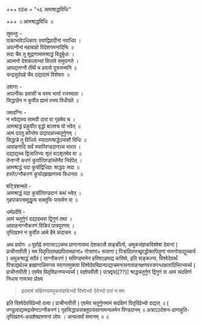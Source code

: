 +++
title = "५६ आमश्राद्धविधिः"

+++
॥ आमश्राद्धविधिः ॥

सुमन्तुः -  
पाकाभावेऽधिकारः स्याद्विप्रादीनां नराधिप ।  
अपत्नीनां महाबाहो विदेशगमनादिभिः ॥  
सदा चैव तु शूद्राणामामश्राद्धं विदुर्बुधाः ।  
आत्मनो देशकालाभ्यां विप्लवे समुपागते ।  
आपद्यनग्नौ तीर्थे च प्रवासे पुत्रजन्मनि ॥  
चन्द्रसूर्यग्रहे चैव दद्यादामं विशेषतः ॥

उशनाः -  
अपत्नीकः प्रवासी च यस्य भार्या रजस्वला ।  
सिद्धान्नेन न कुर्वीत ह्यामं तस्य विधीयते ॥

जमदग्निः -  
न भवेद्यस्य सामग्री दारा वा गृहमेव च ।  
आमश्राद्धं प्रकुर्वीत वृद्धो बालश्च यो भवेत् ॥  
आमं ददतु कौन्तेय दद्यादन्नाच्चतुर्गुणम् ।  
सिद्धान्ने तु विधिर्यः स्यादामश्राद्धेऽप्यसौ विधिः ॥  
आवाहनादि सर्वं स्यात्पिण्डदानञ्च भारत ।  
दद्याद्यच्च द्विजातिभ्यः शृतं वाऽशृतमेव वा ॥  
तेनाग्नौ करणं कुर्यात्पिण्डांस्तेनैव निर्वपेत् ।  
आमश्राद्धं यदा कुर्याद्विधिज्ञः श्राद्धदः सदा ॥  
हस्तेऽग्नौकरणं कुर्याद्ब्राह्मणस्य विधानतः ॥

षट्त्रिंशन्मते -  
आमश्राद्धं यदा कुर्यात्पिण्डदानं कथं भवेत् ।  
गृहपाकात्समुद्धृत्य सक्तुभिः पायसेन वा ॥

धर्मप्रदीपे -  
आमं चतुर्गुणं दद्यादथवा द्विगुणं तथा ।  
आवाहनाग्नौकरणं विकिरं पात्रपूरणम् ।  
तृप्तिप्रश्नं न कुर्वीत आमे हैमे कदाचन ॥

अथ प्रयोगः ॥ पूर्वाह्ने स्नात्वाऽऽचम्य प्राणानायम्य देशकालौ सङ्कीर्त्य, अमुकसंज्ञकविश्वेषां देवानां ( प्राचीनावीती ) मम पितृपितामहप्रपितामहानां० गोत्राणां० रूपाणां ( पित्रादितत्तच्छ्राद्धोक्तपितॄणां नामगोत्राद्युच्चार्य ) अमुकश्राद्धं सदैवं ( साग्नौकरणं ) सपिण्डमामेन हविषाऽहमद्य करिष्ये, इति सङ्कल्प्य, विश्वेदेवार्थं पित्राद्यर्थञ्च ब्राह्मणान्निमन्त्र्य स्वागतमुक्त्वा विश्वेदेवविप्रान्पाद्याचमनासनावाहनक्षणवस्त्रगन्धाक्षतादिभिरभ्यर्च्य ( प्राचीनावीती ) एवमेव पितृविप्रानप्यभ्यर्च्य ( यज्ञोपवीती ) पात्रद्वय[[??]] श्राद्धचतुर्गुणं द्विगुणं वा आमं सदक्षिणं निधाय गायत्र्या प्रोक्ष्य

> इदमामं सहिरण्यममुकसंज्ञकेभ्यो विश्वेभ्यो देवेभ्यो दत्तं न मम

इति विश्वेदेवविप्रेभ्यो दत्वा ( प्राचीनावीती ) एवमेव चतुर्गुणमामं सदक्षिणं पितृविप्रेभ्यो दद्यात् ॥ ( तण्डुलाद्यामद्रव्येणाऽग्नौकरणं ) गृहसिद्धान्नसक्तुपायसानामन्यतमेन पिण्डदानम् ॥ अत्राऽऽपोशन-प्राणाहुति-तृप्तिप्रश्न-अन्नशेषप्रश्नानां लोपः । अन्यत्सर्वं समानम् ॥ ॥
